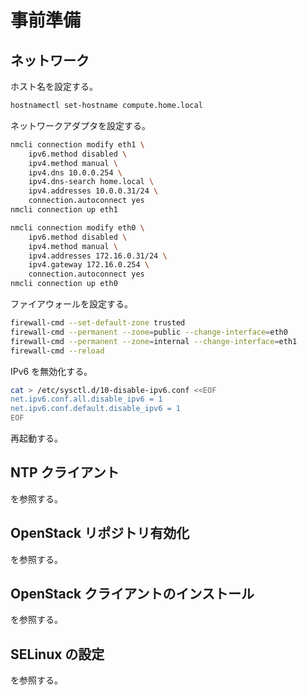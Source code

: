 # 事前準備

## ネットワーク

ホスト名を設定する。

```sh
hostnamectl set-hostname compute.home.local
```

ネットワークアダプタを設定する。

```sh
nmcli connection modify eth1 \
    ipv6.method disabled \
    ipv4.method manual \
    ipv4.dns 10.0.0.254 \
    ipv4.dns-search home.local \
    ipv4.addresses 10.0.0.31/24 \
    connection.autoconnect yes
nmcli connection up eth1

nmcli connection modify eth0 \
    ipv6.method disabled \
    ipv4.method manual \
    ipv4.addresses 172.16.0.31/24 \
    ipv4.gateway 172.16.0.254 \
    connection.autoconnect yes
nmcli connection up eth0
```

ファイアウォールを設定する。

```sh
firewall-cmd --set-default-zone trusted
firewall-cmd --permanent --zone=public --change-interface=eth0
firewall-cmd --permanent --zone=internal --change-interface=eth1
firewall-cmd --reload
```

IPv6 を無効化する。

```sh
cat > /etc/sysctl.d/10-disable-ipv6.conf <<EOF
net.ipv6.conf.all.disable_ipv6 = 1
net.ipv6.conf.default.disable_ipv6 = 1
EOF
```

再起動する。

## NTP クライアント

[](../appendix/time_sync.md) を参照する。

##  OpenStack リポジトリ有効化

[](../appendix/repository_enable.md) を参照する。

##  OpenStack クライアントのインストール

[](../appendix/os_client_install.md) を参照する。

##   SELinux の設定

[](../appendix/os_selinux.md) を参照する。

